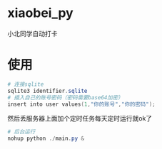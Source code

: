 # xiaobei_py

小北同学自动打卡

# 使用

```powershell
# 连接sqlite
sqlite3 identifier.sqlite
# 插入自己的账号密码（密码需要base64加密）
insert into user values(1,"你的账号","你的密码");
```
然后丢服务器上面加个定时任务每天定时运行就ok了
```powershell
# 后台运行
nohup python ./main.py &
```
